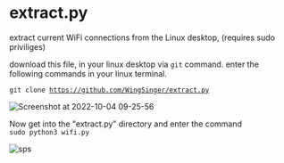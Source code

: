 # extract.py
extract current WiFi connections from the Linux desktop, (requires sudo priviliges)

download this file, in your linux desktop via <code>git</code> command.
enter the following commands in your linux terminal.

<code>git clone https://github.com/WingSinger/extract.py</code>

![Screenshot at 2022-10-04 09-25-56](https://user-images.githubusercontent.com/100767460/193731021-3ff2d1a5-5e22-4cbd-a73b-ff505c598d7f.png)

Now get into the "extract.py" directory and enter the command <code> sudo python3 wifi.py </code>

![sps](https://user-images.githubusercontent.com/100767460/193731829-4fa5a636-47fa-4c95-aeec-d3709266b6c6.png)
